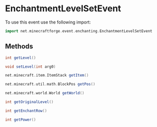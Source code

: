 # EnchantmentLevelSetEvent

To use this event use the following import:
```groovy
import net.minecraftforge.event.enchanting.EnchantmentLevelSetEvent
```

## Methods
```groovy
int getLevel()
```

```groovy
void setLevel(int arg0)
```

```groovy
net.minecraft.item.ItemStack getItem()
```

```groovy
net.minecraft.util.math.BlockPos getPos()
```

```groovy
net.minecraft.world.World getWorld()
```

```groovy
int getOriginalLevel()
```

```groovy
int getEnchantRow()
```

```groovy
int getPower()
```

